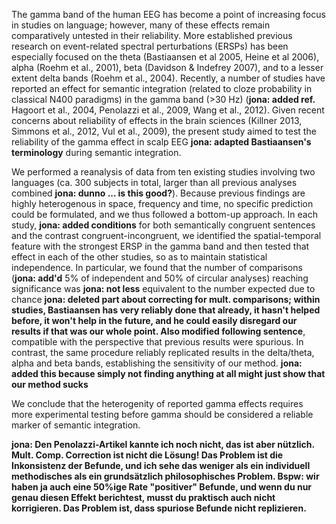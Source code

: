 The gamma band of the human EEG has become a point of increasing focus in studies on language; however, many of these effects remain comparatively untested in their reliability. More established previous research on event-related spectral perturbations (ERSPs) has been especially focused on the theta (Bastiaansen et al 2005, Heine et al 2006), alpha (Roehm et al., 2001), beta (Davidson & Indefrey 2007), and to a lesser extent delta bands (Roehm et al., 2004). Recently, a number of studies have reported an effect for semantic integration (related to cloze probability in classical N400 paradigms) in the gamma band (>30 Hz) (**jona: added ref.** Hagoort et al., 2004, Penolazzi et al., 2009, Wang et al., 2012). Given recent concerns about reliability of effects in the brain sciences (Killner 2013, Simmons et al., 2012, Vul et al., 2009), the present study aimed to test the reliability of the gamma effect in scalp EEG **jona: adapted Bastiaansen's terminology** during semantic integration.

We performed a reanalysis of data from ten existing studies involving two languages (ca. 300 subjects in total, larger than all previous analyses combined **jona: dunno ... is this good?**). Because previous findings are highly heterogenous in space, frequency and time, no specific prediction could be formulated, and we thus followed a bottom-up approach. In each study, **jona: added conditions** for both semantically congruent sentences and the contrast congruent-incongruent, we identified the spatial-temporal feature with the strongest ERSP in the gamma band and then tested that effect in each of the other studies, so as to maintain statistical independence. In particular, we found that the number of comparisons (**jona: add'd** 5% of independent and 50% of circular analyses) reaching significance was **jona: not less** equivalent to the number expected due to chance **jona: deleted part about correcting for mult. comparisons; within studies, Bastiaansen has very reliably done that already, it hasn't helped before, it won't help in the future, and he could easily disregard our results if that was our whole point. Also modified following sentence**, compatible with the perspective that previous results were spurious. 
In contrast, the same procedure reliably replicated results in the delta/theta, alpha and beta bands, establishing the sensitivity of our method. **jona: added this because simply not finding anything at all might just show that our method sucks**

We conclude that the heterogenity of reported gamma effects requires more experimental testing before gamma should be considered a reliable marker of semantic integration.



**jona: Den Penolazzi-Artikel kannte ich noch nicht, das ist aber nützlich. Mult. Comp. Correction ist nicht die Lösung! Das Problem ist die Inkonsistenz der Befunde, und ich sehe das weniger als ein individuell methodisches als ein grundsätzlich philosophisches Problem. Bspw: wir haben ja auch eine 50%ige Rate "positiver" Befunde, und wenn du nur genau diesen Effekt berichtest, musst du praktisch auch nicht korrigieren. Das Problem ist, dass spuriose Befunde nicht replizieren.**